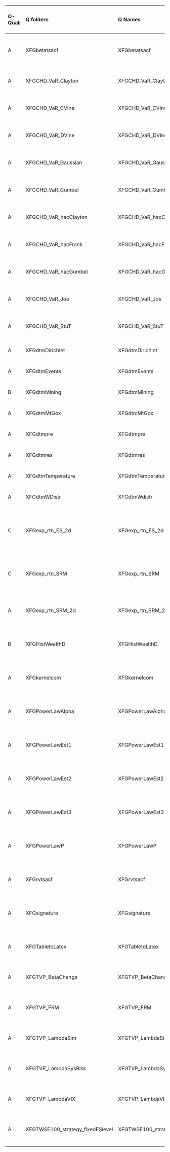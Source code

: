 |Q-Quali |Q folders                        |Q Names                          |Descriptions stats            |Keywords stats             |Meta Info data fields          |Bad file names                                                               |
|:-------|:--------------------------------|:--------------------------------|:-----------------------------|:--------------------------|:------------------------------|:----------------------------------------------------------------------------|
|A       |XFGbetatsacf                     |XFGbetatsacf                     |46 word(s), 278 Character(s)  |7: 7 (standard), 0 (new)   |q, p, a, d, k, df, e, s, sa    |                                                                             |
|A       |XFGCHD_VaR_Clayton               |XFGCHD_VaR_Clayton               |16 word(s), 77 Character(s)   |5: 5 (standard), 0 (new)   |q, p, a, d, k, df, i, o, s     |                                                                             |
|A       |XFGCHD_VaR_CVine                 |XFGCHD_VaR_CVine                 |16 word(s), 75 Character(s)   |5: 5 (standard), 0 (new)   |q, p, a, d, k, df, i, o, s     |                                                                             |
|A       |XFGCHD_VaR_DVine                 |XFGCHD_VaR_DVine                 |16 word(s), 75 Character(s)   |5: 5 (standard), 0 (new)   |q, p, a, d, k, df, i, o, s     |                                                                             |
|A       |XFGCHD_VaR_Gaussian              |XFGCHD_VaR_Gaussian              |16 word(s), 78 Character(s)   |5: 5 (standard), 0 (new)   |q, p, a, d, k, df, i, o, s     |                                                                             |
|A       |XFGCHD_VaR_Gumbel                |XFGCHD_VaR_Gumbel                |16 word(s), 76 Character(s)   |5: 5 (standard), 0 (new)   |q, p, a, d, k, df, i, o, s     |                                                                             |
|A       |XFGCHD_VaR_hacClayton            |XFGCHD_VaR_hacClayton            |17 word(s), 80 Character(s)   |5: 5 (standard), 0 (new)   |q, p, a, d, k, df, i, o, s     |                                                                             |
|A       |XFGCHD_VaR_hacFrank              |XFGCHD_VaR_hacFrank              |17 word(s), 78 Character(s)   |5: 5 (standard), 0 (new)   |q, p, a, d, k, df, i, o, s     |                                                                             |
|A       |XFGCHD_VaR_hacGumbel             |XFGCHD_VaR_hacGumbel             |17 word(s), 79 Character(s)   |5: 5 (standard), 0 (new)   |q, p, a, d, k, df, i, o, s     |                                                                             |
|A       |XFGCHD_VaR_Joe                   |XFGCHD_VaR_Joe                   |16 word(s), 73 Character(s)   |5: 5 (standard), 0 (new)   |q, p, a, d, k, df, i, o, s     |                                                                             |
|A       |XFGCHD_VaR_StuT                  |XFGCHD_VaR_StuT                  |17 word(s), 78 Character(s)   |5: 5 (standard), 0 (new)   |q, p, a, d, k, df, i, o, s     |                                                                             |
|A       |XFGdtmDirichlet                  |XFGdtmDirichlet                  |11 word(s), 66 Character(s)   |5: 5 (standard), 0 (new)   |q, p, a, d, k                  |                                                                             |
|A       |XFGdtmEvents                     |XFGdtmEvents                     |13 word(s), 71 Character(s)   |5: 5 (standard), 0 (new)   |q, p, a, d, k                  |                                                                             |
|B       |XFGdtmMining                     |XFGdtmMining                     |8 word(s), 62 Character(s)    |5: 5 (standard), 0 (new)   |q, p, a, d, k                  |                                                                             |
|A       |XFGdtmMtGox                      |XFGdtmMtGox                      |11 word(s), 57 Character(s)   |5: 5 (standard), 0 (new)   |q, p, a, d, k                  |                                                                             |
|A       |XFGdtmpre                        |XFGdtmpre                        |17 word(s), 91 Character(s)   |6: 3 (standard), 3 (new)   |q, p, a, d, k, s               |                                                                             |
|A       |XFGdtmres                        |XFGdtmres                        |11 word(s), 59 Character(s)   |11: 8 (standard), 3 (new)  |q, p, a, d, k, s               |                                                                             |
|A       |XFGdtmTemperature                |XFGdtmTemperature                |12 word(s), 70 Character(s)   |5: 5 (standard), 0 (new)   |q, p, a, d, k                  |                                                                             |
|A       |XFGdtmWDistr                     |XFGdtmWdistr                     |11 word(s), 55 Character(s)   |5: 5 (standard), 0 (new)   |q, p, a, d, k                  |                                                                             |
|C       |XFGexp_rtn_ES_2d                 |XFGexp_rtn_ES_2d                 |35 word(s), 180 Character(s)  |6: 6 (standard), 0 (new)   |q, p, a, d, k, e, i, o, s, sa  |bad Q file names!: expected returns and the ES of the optimal portfolios.png |
|C       |XFGexp_rtn_SRM                   |XFGexp_rtn_SRM                   |17 word(s), 87 Character(s)   |5: 5 (standard), 0 (new)   |q, p, a, d, k, e, i, o, s, sa  |bad Q file names!: boxplots of the optimal expected returns.png              |
|A       |XFGexp_rtn_SRM_2d                |XFGexp_rtn_SRM_2d                |36 word(s), 180 Character(s)  |5: 5 (standard), 0 (new)   |q, p, a, d, k, df, e, s, sa    |                                                                             |
|B       |XFGHistWealthD                   |XFGHistWealthD                   |9 word(s), 62 Character(s)    |6: 4 (standard), 2 (new)   |q, p, a, d, k, df, e, s, sa    |                                                                             |
|A       |XFGkernelcom                     |XFGkernelcom                     |40 word(s), 239 Character(s)  |6: 6 (standard), 0 (new)   |q, p, a, d, k, df, e, s, sa    |                                                                             |
|A       |XFGPowerLawAlpha                 |XFGPowerLawAlpha                 |13 word(s), 77 Character(s)   |6: 4 (standard), 2 (new)   |q, p, a, d, k, df, e, s, sa    |                                                                             |
|A       |XFGPowerLawEst1                  |XFGPowerLawEst1                  |22 word(s), 105 Character(s)  |5: 4 (standard), 1 (new)   |q, p, a, d, k, df, e, s, sa    |                                                                             |
|A       |XFGPowerLawEst2                  |XFGPowerLawEst2                  |21 word(s), 101 Character(s)  |5: 4 (standard), 1 (new)   |q, p, a, d, k, df, e, s, sa    |                                                                             |
|A       |XFGPowerLawEst3                  |XFGPowerLawEst3                  |21 word(s), 98 Character(s)   |6: 4 (standard), 2 (new)   |q, p, a, d, k, df, e, s, sa    |                                                                             |
|A       |XFGPowerLawP                     |XFGPowerLawP                     |18 word(s), 78 Character(s)   |6: 4 (standard), 2 (new)   |q, p, a, d, k, df, e, s, sa    |                                                                             |
|A       |XFGrvtsacf                       |XFGrvtsacf                       |38 word(s), 236 Character(s)  |7: 7 (standard), 0 (new)   |q, p, a, d, k, df, e, s, sa    |                                                                             |
|A       |XFGsignature                     |XFGsignature                     |11 word(s), 80 Character(s)   |5: 5 (standard), 0 (new)   |q, p, a, d, k, df, e, s, sa    |                                                                             |
|A       |XFGTabletoLatex                  |XFGTabletoLatex                  |18 word(s), 95 Character(s)   |6: 4 (standard), 2 (new)   |q, p, a, d, k, df, e, s, sa    |                                                                             |
|A       |XFGTVP_BetaChange                |XFGTVP_BetaChange                |83 word(s), 397 Character(s)  |14: 14 (standard), 0 (new) |q, p, a, d, k, e, i, s, sa     |                                                                             |
|A       |XFGTVP_FRM                       |XFGTVP_FRM                       |142 word(s), 688 Character(s) |15: 15 (standard), 0 (new) |q, p, a, d, k, df, e, i, s, sa |                                                                             |
|A       |XFGTVP_LambdaSim                 |XFGTVP_LambdaSim                 |106 word(s), 505 Character(s) |14: 14 (standard), 0 (new) |q, p, a, d, k, e, i, s, sa     |                                                                             |
|A       |XFGTVP_LambdaSysRisk             |XFGTVP_LambdaSysRisk             |113 word(s), 639 Character(s) |18: 18 (standard), 0 (new) |q, p, a, d, k, df, e, s, sa    |                                                                             |
|A       |XFGTVP_LambdaVIX                 |XFGTVP_LambdaVIX                 |34 word(s), 213 Character(s)  |12: 12 (standard), 0 (new) |q, p, a, d, k, df, s, sa       |                                                                             |
|A       |XFGTWSE100_strategy_fixedESlevel |XFGTWSE100_strategy_fixedESlevel |26 word(s), 143 Character(s)  |8: 8 (standard), 0 (new)   |q, p, a, d, k, df, e, s, sa    |                                                                             |
